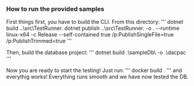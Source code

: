 ### How to run the provided samples

First things first, you have to build the CLI.
From this directory:
'''
dotnet build ..\src\TestRunner\.
dotnet publish ..\src\TestRunner\. -o .  --runtime linux-x64 -c Release --self-contained true /p:PublishSingleFile=true /p:PublishTrimmed=true
'''

Then, build the database project:
'''
dotnet build .\sampleDb\ -o .\dacpac\
'''

Now you are ready to start the testing!
Just run:
'''
docker build .
'''
and everythig works! Everything runs smooth and we have now tested the DB.